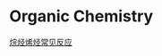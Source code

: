 # Organic Chemistry

[烷烃烯烃常见反应](Organic%20Chemistry%20fd586d73fe0f4b98a6fd7a67bfa0251e/%E7%83%B7%E7%83%83%E7%83%AF%E7%83%83%E5%B8%B8%E8%A7%81%E5%8F%8D%E5%BA%94%20c1ec594f33d84ed69b679e4ee19a5617.md)